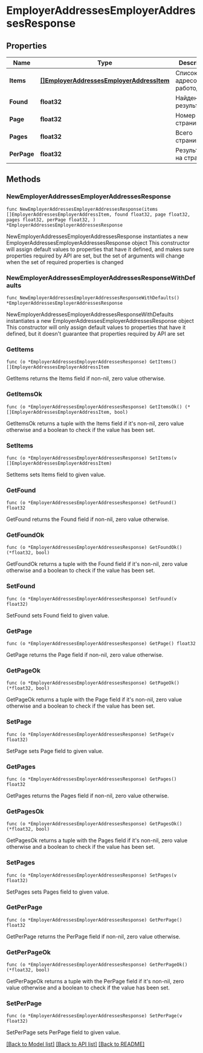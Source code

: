# EmployerAddressesEmployerAddressesResponse

## Properties

Name | Type | Description | Notes
------------ | ------------- | ------------- | -------------
**Items** | [**[]EmployerAddressesEmployerAddressItem**](EmployerAddressesEmployerAddressItem.md) | Список адресов работодателя | 
**Found** | **float32** | Найдено результатов | 
**Page** | **float32** | Номер страницы | 
**Pages** | **float32** | Всего страниц | 
**PerPage** | **float32** | Результатов на странице | 

## Methods

### NewEmployerAddressesEmployerAddressesResponse

`func NewEmployerAddressesEmployerAddressesResponse(items []EmployerAddressesEmployerAddressItem, found float32, page float32, pages float32, perPage float32, ) *EmployerAddressesEmployerAddressesResponse`

NewEmployerAddressesEmployerAddressesResponse instantiates a new EmployerAddressesEmployerAddressesResponse object
This constructor will assign default values to properties that have it defined,
and makes sure properties required by API are set, but the set of arguments
will change when the set of required properties is changed

### NewEmployerAddressesEmployerAddressesResponseWithDefaults

`func NewEmployerAddressesEmployerAddressesResponseWithDefaults() *EmployerAddressesEmployerAddressesResponse`

NewEmployerAddressesEmployerAddressesResponseWithDefaults instantiates a new EmployerAddressesEmployerAddressesResponse object
This constructor will only assign default values to properties that have it defined,
but it doesn't guarantee that properties required by API are set

### GetItems

`func (o *EmployerAddressesEmployerAddressesResponse) GetItems() []EmployerAddressesEmployerAddressItem`

GetItems returns the Items field if non-nil, zero value otherwise.

### GetItemsOk

`func (o *EmployerAddressesEmployerAddressesResponse) GetItemsOk() (*[]EmployerAddressesEmployerAddressItem, bool)`

GetItemsOk returns a tuple with the Items field if it's non-nil, zero value otherwise
and a boolean to check if the value has been set.

### SetItems

`func (o *EmployerAddressesEmployerAddressesResponse) SetItems(v []EmployerAddressesEmployerAddressItem)`

SetItems sets Items field to given value.


### GetFound

`func (o *EmployerAddressesEmployerAddressesResponse) GetFound() float32`

GetFound returns the Found field if non-nil, zero value otherwise.

### GetFoundOk

`func (o *EmployerAddressesEmployerAddressesResponse) GetFoundOk() (*float32, bool)`

GetFoundOk returns a tuple with the Found field if it's non-nil, zero value otherwise
and a boolean to check if the value has been set.

### SetFound

`func (o *EmployerAddressesEmployerAddressesResponse) SetFound(v float32)`

SetFound sets Found field to given value.


### GetPage

`func (o *EmployerAddressesEmployerAddressesResponse) GetPage() float32`

GetPage returns the Page field if non-nil, zero value otherwise.

### GetPageOk

`func (o *EmployerAddressesEmployerAddressesResponse) GetPageOk() (*float32, bool)`

GetPageOk returns a tuple with the Page field if it's non-nil, zero value otherwise
and a boolean to check if the value has been set.

### SetPage

`func (o *EmployerAddressesEmployerAddressesResponse) SetPage(v float32)`

SetPage sets Page field to given value.


### GetPages

`func (o *EmployerAddressesEmployerAddressesResponse) GetPages() float32`

GetPages returns the Pages field if non-nil, zero value otherwise.

### GetPagesOk

`func (o *EmployerAddressesEmployerAddressesResponse) GetPagesOk() (*float32, bool)`

GetPagesOk returns a tuple with the Pages field if it's non-nil, zero value otherwise
and a boolean to check if the value has been set.

### SetPages

`func (o *EmployerAddressesEmployerAddressesResponse) SetPages(v float32)`

SetPages sets Pages field to given value.


### GetPerPage

`func (o *EmployerAddressesEmployerAddressesResponse) GetPerPage() float32`

GetPerPage returns the PerPage field if non-nil, zero value otherwise.

### GetPerPageOk

`func (o *EmployerAddressesEmployerAddressesResponse) GetPerPageOk() (*float32, bool)`

GetPerPageOk returns a tuple with the PerPage field if it's non-nil, zero value otherwise
and a boolean to check if the value has been set.

### SetPerPage

`func (o *EmployerAddressesEmployerAddressesResponse) SetPerPage(v float32)`

SetPerPage sets PerPage field to given value.



[[Back to Model list]](../README.md#documentation-for-models) [[Back to API list]](../README.md#documentation-for-api-endpoints) [[Back to README]](../README.md)


